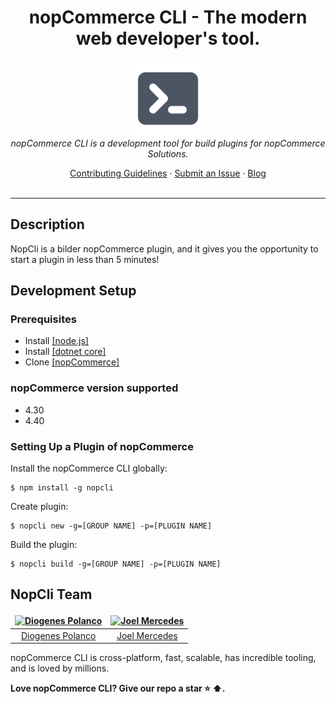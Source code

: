 <h1 align="center">nopCommerce CLI - The modern web developer's tool.</h1>

<p align="center">
  <img src="https://raw.githubusercontent.com/DiogenesPolanco/nopCommerce-cli/development/src/assets/images/logos/nopcli.png" alt="nopCommerce CLI-logo" width="120px" height="120px"/>
  <br>
  <i>nopCommerce CLI is a development tool for build plugins for nopCommerce Solutions.</i>
  <br>
</p>
 
<p  align="center">
  <a href="CONTRIBUTING.md">Contributing Guidelines</a>
  ·
  <a href="https://github.com/DiogenesPolanco/nopCommerce-cli/issues">Submit an Issue</a>
  ·
  <a href="https://dev.to/diogenespolanco/nopcommerce-cli-4do5">Blog</a>
  <br>
  <br>
</p>
 
<hr>

## Description

NopCli is a bilder nopCommerce plugin, and it gives you the opportunity to start a plugin in less than 5 minutes!

## Development Setup

### Prerequisites

- Install <a href="https://nodejs.org/es/download/">[node.js] </a>
- Install <a href="https://dotnet.microsoft.com/download">[dotnet core]</a>
- Clone <a href="https://github.com/nopSolutions/nopCommerce">[nopCommerce]</a>

### nopCommerce version supported

- 4.30
- 4.40

### Setting Up a Plugin of nopCommerce

Install the nopCommerce CLI globally:

```
$ npm install -g nopcli
```

Create plugin:

```
$ nopcli new -g=[GROUP NAME] -p=[PLUGIN NAME]
```

Build the plugin:

```
$ nopcli build -g=[GROUP NAME] -p=[PLUGIN NAME]
```

## NopCli Team

<table style="border: transparent;">
  <thead>
    <tr>
      <th style="text-align:center; border: none;">
        <a href="https://github.com/diogenespolanco" rel="nofollow">
          <img src="https://avatars.githubusercontent.com/u/2844235?s=64&v=4" alt="Diogenes Polanco">
        </a>
      </th>
      <th style="text-align:center; border: none;">
        <a href="http://github.com/archinux" rel="nofollow">
          <img src="https://avatars.githubusercontent.com/u/6993888?s=64&v=4" alt="Joel Mercedes">
        </a>
      </th>
    </tr>
  </thead>
  <tbody>
    <tr>
        <td style="text-align:center; border: none;"  style="border: none !important;">
          <a href="https://github.com/diogenespolanco" rel="nofollow">Diogenes Polanco</a></td>
        <td style="text-align:center; border: none;">
          <a href="http://github.com/archinux" rel="nofollow">Joel Mercedes</a></td>
    </tr>
  </tbody>
</table>

nopCommerce CLI is cross-platform, fast, scalable, has incredible tooling, and is loved by millions.

**Love nopCommerce CLI? Give our repo a star :star: :arrow_up:.**
